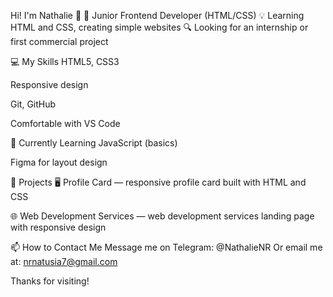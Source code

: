 Hi! I'm Nathalie 👋
🎯 Junior Frontend Developer (HTML/CSS)
💡 Learning HTML and CSS, creating simple websites
🔍 Looking for an internship or first commercial project

💻 My Skills
HTML5, CSS3

Responsive design

Git, GitHub

Comfortable with VS Code

🌱 Currently Learning
JavaScript (basics)

Figma for layout design

📌 Projects
🖥️ Profile Card — responsive profile card built with HTML and CSS

🌐 Web Development Services — web development services landing page with responsive design

📫 How to Contact Me
Message me on Telegram: @NathalieNR
Or email me at: nrnatusia7@gmail.com

Thanks for visiting!
